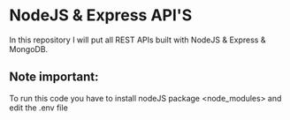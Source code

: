 # NodeJS & Express API'S

In this repository I will put all REST APIs built with NodeJS & Express & MongoDB.

## Note important:

To run this code you have to install nodeJS package <node_modules> and edit the .env file
